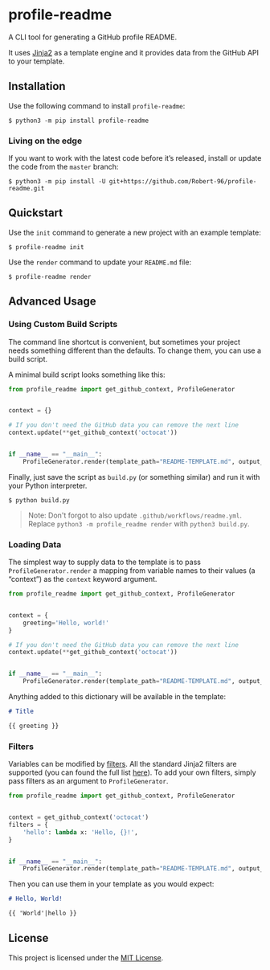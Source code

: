# profile-readme

A CLI tool for generating a GitHub profile README.

It uses [Jinja2](https://jinja.palletsprojects.com/) as a template engine and it provides data from the GitHub API to your template.

## Installation

Use the following command to install `profile-readme`:

```
$ python3 -m pip install profile-readme
```

### Living on the edge

If you want to work with the latest code before it’s released, install or update the code from the `master` branch:

```
$ python3 -m pip install -U git+https://github.com/Robert-96/profile-readme.git
```

## Quickstart

Use the `init` command to generate a new project with an example template:

```
$ profile-readme init
```

Use the `render` command to update your `README.md` file:

```
$ profile-readme render
```

## Advanced Usage

### Using Custom Build Scripts

The command line shortcut is convenient, but sometimes your project needs something different than the defaults. To change them, you can use a build script.

A minimal build script looks something like this:

```python
from profile_readme import get_github_context, ProfileGenerator


context = {}

# If you don't need the GitHub data you can remove the next line
context.update(**get_github_context('octocat'))


if __name__ == "__main__":
    ProfileGenerator.render(template_path="README-TEMPLATE.md", output_path="README.md", context=context)

```

Finally, just save the script as `build.py` (or something similar) and run it with your Python interpreter.

```
$ python build.py
```

> Note: Don't forgot to also update `.github/workflows/readme.yml`.
> Replace `python3 -m profile_readme render` with `python3 build.py`.

### Loading Data

The simplest way to supply data to the template is to pass `ProfileGenerator.render` a mapping from variable names to their values (a “context”) as the `context` keyword argument.

```python
from profile_readme import get_github_context, ProfileGenerator


context = {
    greeting='Hello, world!'
}

# If you don't need the GitHub data you can remove the next line
context.update(**get_github_context('octocat'))


if __name__ == "__main__":
    ProfileGenerator.render(template_path="README-TEMPLATE.md", output_path="README.md", context=context)

```

Anything added to this dictionary will be available in the template:

```md
# Title

{{ greeting }}
```

### Filters

Variables can be modified by [filters](https://jinja.palletsprojects.com/en/2.11.x/templates/#filters). All the standard Jinja2 filters are supported (you can found the full list [here](https://jinja.palletsprojects.com/en/2.11.x/templates/#builtin-filters)).  To add your own filters, simply pass filters as an argument to `ProfileGenerator`.

```python
from profile_readme import get_github_context, ProfileGenerator


context = get_github_context('octocat')
filters = {
    'hello': lambda x: 'Hello, {}!',
}


if __name__ == "__main__":
    ProfileGenerator.render(template_path="README-TEMPLATE.md", output_path="README.md", context=context, filters=filters)

```

Then you can use them in your template as you would expect:

```md
# Hello, World!

{{ 'World'|hello }}
```

## License

This project is licensed under the [MIT License](LICENSE).
